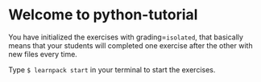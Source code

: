 # Welcome to python-tutorial
You have initialized the exercises with grading=`isolated`, that basically means that your students will completed one exercise after the other with new files every time.

Type `$ learnpack start` in your terminal to start the exercises.